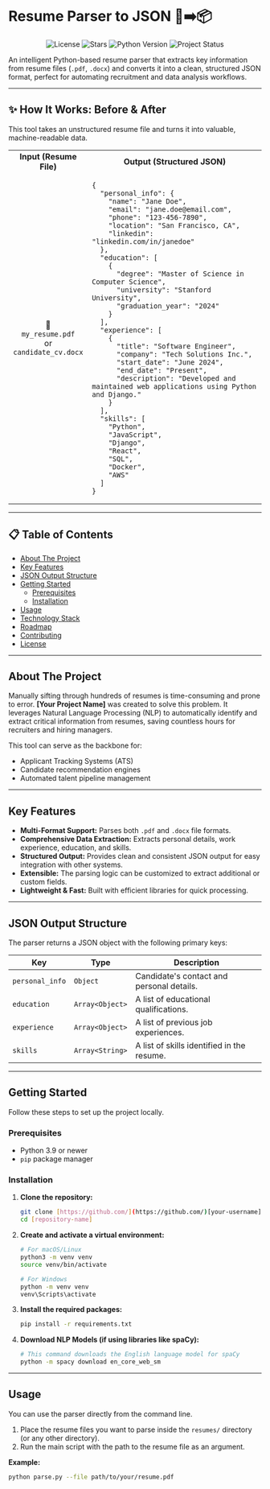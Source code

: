 #  Resume Parser to JSON 📄➡️📦

<p align="center">
  <img src="https://img.shields.io/github/license/[your-username]/[repository-name]" alt="License">
  <img src="https://img.shields.io/github/stars/[your-username]/[repository-name]?style=social" alt="Stars">
  <img src="https://img.shields.io/badge/Python-3.9+-blue.svg" alt="Python Version">
  <img src="https://img.shields.io/badge/Status-Actively%20Developed-green" alt="Project Status">
</p>

An intelligent Python-based resume parser that extracts key information from resume files (`.pdf`, `.docx`) and converts it into a clean, structured JSON format, perfect for automating recruitment and data analysis workflows.

---

## ✨ How It Works: Before & After

This tool takes an unstructured resume file and turns it into valuable, machine-readable data.

<table>
  <tr>
    <td align="center"><strong>Input (Resume File)</strong></td>
    <td align="center"><strong>Output (Structured JSON)</strong></td>
  </tr>
  <tr>
    <td>
      <p align="center">
        📄<br>
        <code>my_resume.pdf</code><br>
        or<br>
        <code>candidate_cv.docx</code>
      </p>
    </td>
    <td>
<pre><code>{
  "personal_info": {
    "name": "Jane Doe",
    "email": "jane.doe@email.com",
    "phone": "123-456-7890",
    "location": "San Francisco, CA",
    "linkedin": "linkedin.com/in/janedoe"
  },
  "education": [
    {
      "degree": "Master of Science in Computer Science",
      "university": "Stanford University",
      "graduation_year": "2024"
    }
  ],
  "experience": [
    {
      "title": "Software Engineer",
      "company": "Tech Solutions Inc.",
      "start_date": "June 2024",
      "end_date": "Present",
      "description": "Developed and maintained web applications using Python and Django."
    }
  ],
  "skills": [
    "Python",
    "JavaScript",
    "Django",
    "React",
    "SQL",
    "Docker",
    "AWS"
  ]
}
</code></pre>
    </td>
  </tr>
</table>

---

## 📋 Table of Contents

- [About The Project](#about-the-project)
- [Key Features](#key-features)
- [JSON Output Structure](#json-output-structure)
- [Getting Started](#getting-started)
  - [Prerequisites](#prerequisites)
  - [Installation](#installation)
- [Usage](#usage)
- [Technology Stack](#technology-stack)
- [Roadmap](#roadmap)
- [Contributing](#contributing)
- [License](#license)

---

## About The Project

Manually sifting through hundreds of resumes is time-consuming and prone to error. **[Your Project Name]** was created to solve this problem. It leverages Natural Language Processing (NLP) to automatically identify and extract critical information from resumes, saving countless hours for recruiters and hiring managers.

This tool can serve as the backbone for:
* Applicant Tracking Systems (ATS)
* Candidate recommendation engines
* Automated talent pipeline management

---

## Key Features

-   **Multi-Format Support:** Parses both `.pdf` and `.docx` file formats.
-   **Comprehensive Data Extraction:** Extracts personal details, work experience, education, and skills.
-   **Structured Output:** Provides clean and consistent JSON output for easy integration with other systems.
-   **Extensible:** The parsing logic can be customized to extract additional or custom fields.
-   **Lightweight & Fast:** Built with efficient libraries for quick processing.

---

## JSON Output Structure

The parser returns a JSON object with the following primary keys:

| Key             | Type          | Description                                         |
| --------------- | ------------- | --------------------------------------------------- |
| `personal_info` | `Object`      | Candidate's contact and personal details.           |
| `education`     | `Array<Object>` | A list of educational qualifications.               |
| `experience`    | `Array<Object>` | A list of previous job experiences.                 |
| `skills`        | `Array<String>` | A list of skills identified in the resume.          |

---

## Getting Started

Follow these steps to set up the project locally.

### Prerequisites

-   Python 3.9 or newer
-   `pip` package manager

### Installation

1.  **Clone the repository:**
    ```sh
    git clone [https://github.com/](https://github.com/)[your-username]/[repository-name].git
    cd [repository-name]
    ```

2.  **Create and activate a virtual environment:**
    ```sh
    # For macOS/Linux
    python3 -m venv venv
    source venv/bin/activate

    # For Windows
    python -m venv venv
    venv\Scripts\activate
    ```

3.  **Install the required packages:**
    ```sh
    pip install -r requirements.txt
    ```

4.  **Download NLP Models (if using libraries like spaCy):**
    ```sh
    # This command downloads the English language model for spaCy
    python -m spacy download en_core_web_sm
    ```

---

## Usage

You can use the parser directly from the command line.

1.  Place the resume files you want to parse inside the `resumes/` directory (or any other directory).
2.  Run the main script with the path to the resume file as an argument.

**Example:**

```sh
python parse.py --file path/to/your/resume.pdf
